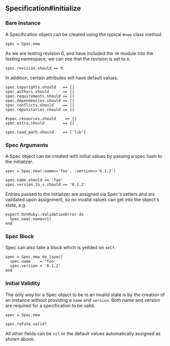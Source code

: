## Specification#initialize

### Bare Instance

A Specification object can be created using the typical `#new` class method.

    spec = Spec.new

As we are testing revision 0, and have included the `V0` module into the 
testing namespace, we can see that the revision is set to `0`.

    spec.revision.should == 0

In addition, certain attributes will have default values.

    spec.copyrights.should   == []
    spec.authors.should      == []
    spec.requirements.should == []
    spec.dependencies.should == []
    spec.conflicts.should    == []
    spec.repositories.should == []

    #spec.resources.should    == {}
    spec.extra.should        == {}

    spec.load_path.should    == ['lib']

### Spec Arguments

A Spec object can be created with initial values by passing a spec
hash to the initializer.

    spec = Spec.new(:name=>'foo', :version=>'0.1.2')

    spec.name.should == 'foo'
    spec.version.to_s.should == '0.1.2'

Entries passed to the initializer are assigned via Spec's setters
and are validated upon assignment, so no invalid values can get into the
object's state, e.g.

    expect DotRuby::ValidationError do
      Spec.new(:name=>1)
    end

### Spec Block

Spec can also take a block which is yeilded on `self`.

    spec = Spec.new do |spec|
      spec.name    = 'foo'
      spec.version = '0.1.2'
    end

### Initial Validity 

The only way for a Spec object to be in an invalid state is
by the creation of an instance without providing a `name` and `version`.
Both name and version are required for a specification to be valid.

    spec = Spec.new

    spec.refute.valid?

All other fields can be `nil` or the default values automatically assigned
as shown above.

